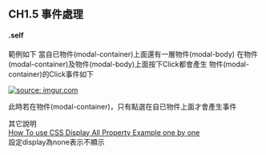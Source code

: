 ## CH1.5 事件處理

#### .self

範例如下
當自已物件(modal-container)上面還有一層物件(modal-body)
在物件(modal-container)及物件(modal-body)上面按下Click都會產生 物件(modal-container)的Click事件如下

<a href="https://imgur.com/kE8XC25"><img src="https://i.imgur.com/kE8XC25.gif" title="source: imgur.com" /></a>

此時若在物件(modal-container)，只有點選在自已物件上面才會產生事件


其它說明   
[How To use CSS Display All Property Example one by one][3]    
設定display為none表示不顯示  


[1]:https://ithelp.ithome.com.tw/articles/10198999
[2]:https://book.vue.tw/CH1/1-5-events.html
[3]:https://www.myprograming.com/how-to-use-css-display-all-property-example-one-by-one/